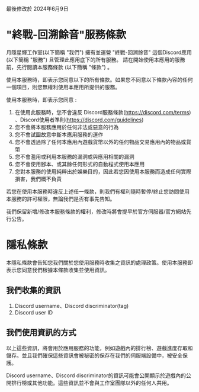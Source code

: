 最後修改於 2024年6月9日
# "終戰-回溯餘音"服務條款
月隱星輝工作室(以下簡稱 "我們") 擁有並運營 "終戰-回溯餘音" 這個Discord應用 (以下簡稱 "服務")
且管理此應用底下的所有服務。
請在開始使用本應用的服務前，先行閱讀本服務條款 (以下簡稱 "條款") 。

使用本服務時，即表示您同意以下的所有條款。如果您不同意以下條款內容的任何一個項目，則您無權利使用本應用所提供的服務。

使用本服務時，即表示您同意 : 

1. 在使用此服務時，您不會違反 Discord服務條款(https://discord.com/terms) 、Discord使用者準則(https://discord.com/guidelines)
2. 您不會將本服務應用於任何非法或惡意的行為
3. 您不會試圖故意中斷本應用服務的運作
4. 您不會透過除了任何本應用內遊戲貨幣以外的任何物品交易應用內的物品或貨幣
5. 您不會濫用或利用本服務的漏洞或與應用相關的漏洞
6. 您不會使用腳本、或其餘任何形式的自動程式使用本應用
7. 您對本服務的使用純粹出於娛樂目的，因此若您因使用本服務而造成任何實際損害，我們概不負責

若您在使用本服務時違反上述任一條款，則我們有權利隨時暫停/終止您訪問使用本服務的許可權限，無論我們是否有事先告知。

我們保留新增/修改本服務條款的權利，修改時將會提早於官方伺服器/官方網站先行公告。



# 隱私條款
本隱私條款會告知您我們關於您使用服務時收集之資訊的處理政策。使用本服務即表示您同意我們根據本條款收集並使用資訊。

## 我們收集的資訊

1. Discord username、Discord discriminator(tag)
2. Discord user ID

## 我們使用資訊的方式

以上這些資訊，將會用於應用服務的功能，例如遊戲內的排行榜、遊戲進度存取和儲存。並且我們確保這些資訊會被秘密的保存在我們的伺服端設備中，被安全保護。

Discord username、Discord discriminator的資訊可能會公開顯示於遊戲內的公開排行榜或其他功能。這些資訊並不會與工作室團隊以外的任何人共用。

